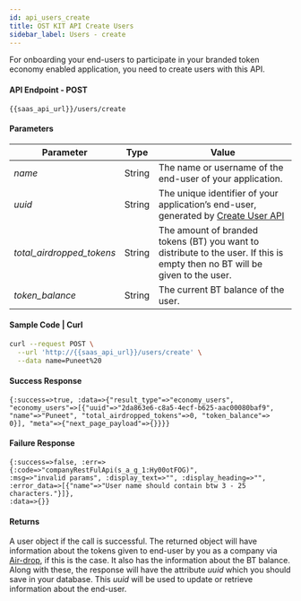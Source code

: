 ```yaml
---
id: api_users_create
title: OST KIT API Create Users
sidebar_label: Users - create
---
```


For onboarding your end-users to participate in your branded token economy enabled application, you need to create users with this API.

#### API Endpoint - POST
```url
{{saas_api_url}}/users/create
```

#### Parameters
| Parameter | Type   | Value  |
|-----------|--------|--------|
| _name_                    | String | The name or username of the end-user of your application.   |
| _uuid_            | String | The unique identifier of your application’s end-user, generated by [Create User API](https://dev.stagingost.com/ostkit-restful-api/docs/user.html#1create-a-new-user-api) |
| _total_airdropped_tokens_ | String | The amount of branded tokens (BT) you want to distribute to the user. If this is empty then no BT will be given to the user.         |
| _token_balance_           | String | The current BT balance of the user.      |

#### Sample Code | Curl
```bash
curl --request POST \
  --url 'http://{{saas_api_url}}/users/create' \
  --data name=Puneet%20
```

#### Success Response
```
{:success=>true, :data=>{"result_type"=>"economy_users",
"economy_users"=>[{"uuid"=>"2da863e6-c8a5-4ecf-b625-aac00080baf9",
"name"=>"Puneet", "total_airdropped_tokens"=>0, "token_balance"=>
0}], "meta"=>{"next_page_payload"=>{}}}}
```

#### Failure Response
```
{:success=>false, :err=>{:code=>"companyRestFulApi(s_a_g_1:Hy00otFOG)",
:msg=>"invalid params", :display_text=>"", :display_heading=>"",
:error_data=>[{"name"=>"User name should contain btw 3 - 25 characters."}]},
:data=>{}}
```


#### Returns
A user object if the call is successful. The returned object will have information about the tokens given to end-user by you as a company via [Air-drop](https://dev.stagingost.com/ostkit-restful-api/docs/user.html#4-initiate-air-drop-api), if this is the case. It also has the information about the BT balance. Along with these, the response will have the attribute _uuid_ which you should save in your database. This _uuid_ will be used to update or retrieve information about the end-user.
